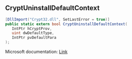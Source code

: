 ## CryptUninstallDefaultContext

```csharp
[DllImport("Crypt32.dll", SetLastError = true)]
public static extern bool CryptUninstallDefaultContext(
   IntPtr hCryptProv,
   uint dwDefaultType,
   IntPtr pvDefaultPara
);
```

Microsoft documentation: [Link](https://docs.microsoft.com/en-us/windows/win32/api/wincrypt/nf-wincrypt-cryptuninstalldefaultcontext)
